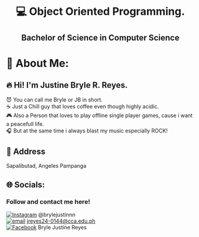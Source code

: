 # <p align="center"> 💻 Object Oriented Programming.</p>
## <p align="center">Bachelor of Science in Computer Science</p>

# 💫 About Me:
## 🔥 Hi! I'm Justine Bryle R. Reyes.

😈 You can call me Bryle or JB in short.<br> ☕ Just a Chill guy that loves coffee even though highly acidic.<br> 🎮 Also a Person that loves to play offline single player games, cause i want a peacefull life.<br>
🎧 But at the same time i always blast my music especially ROCK!

## 🌹 Address
Sapalibutad, Angeles Pampanga

## 🌐 Socials:
### Follow and contact me here!
[![Instagram](https://img.shields.io/badge/Instagram-%23E4405F.svg?logo=Instagram&logoColor=white)](https://instagram.com/brylejustinnn) @brylejustinnn<br> [![email](https://img.shields.io/badge/Email-D14836?logo=gmail&logoColor=white)](mailto:jreyes24-0144@cca.edu.ph) jreyes24-0144@cca.edu.ph<br> [![Facebook](https://img.shields.io/badge/Facebook-%231877F2.svg?logo=Facebook&logoColor=white)](https://facebook.com/brylejustinnn) Bryle Justine Reyes



